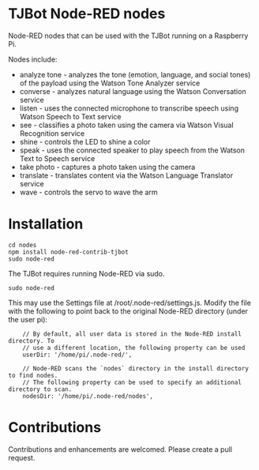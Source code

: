 # TJBot Node-RED nodes

Node-RED nodes that can be used with the TJBot running on a Raspberry Pi.

Nodes include:

* analyze tone - analyzes the tone (emotion, language, and social tones) of the payload using the Watson Tone Analyzer service
* converse - analyzes natural language using the Watson Conversation service
* listen - uses the connected microphone to transcribe speech using Watson Speech to Text service
* see - classifies a photo taken using the camera via Watson Visual Recognition service
* shine - controls the LED to shine a color
* speak - uses the connected speaker to play speech from the Watson Text to Speech service
* take photo - captures a photo taken using the camera
* translate - translates content via the Watson Language Translator service
* wave - controls the servo to wave the arm



# Installation

```
cd nodes
npm install node-red-contrib-tjbot
sudo node-red
```

The TJBot requires running Node-RED via sudo.

```
sudo node-red
```

This may use the Settings file at /root/.node-red/settings.js. Modify the file with the following to point back to the original Node-RED directory (under the user pi):

```
    // By default, all user data is stored in the Node-RED install directory. To
    // use a different location, the following property can be used
    userDir: '/home/pi/.node-red/',

    // Node-RED scans the `nodes` directory in the install directory to find nodes.
    // The following property can be used to specify an additional directory to scan.
    nodesDir: '/home/pi/.node-red/nodes',
```

# Contributions

Contributions and enhancements are welcomed. Please create a pull request.
